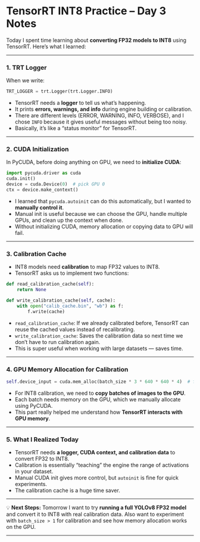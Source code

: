 
# TensorRT INT8 Practice – Day 3 Notes

Today I spent time learning about **converting FP32 models to INT8** using TensorRT. Here’s what I learned:

---

### 1. **TRT Logger**

When we write:

```python
TRT_LOGGER = trt.Logger(trt.Logger.INFO)
```

* TensorRT needs a **logger** to tell us what’s happening.
* It prints **errors, warnings, and info** during engine building or calibration.
* There are different levels (ERROR, WARNING, INFO, VERBOSE), and I chose `INFO` because it gives useful messages without being too noisy.
* Basically, it’s like a “status monitor” for TensorRT.

---

### 2. **CUDA Initialization**

In PyCUDA, before doing anything on GPU, we need to **initialize CUDA**:

```python
import pycuda.driver as cuda
cuda.init()
device = cuda.Device(0)  # pick GPU 0
ctx = device.make_context()
```

* I learned that `pycuda.autoinit` can do this automatically, but I wanted to **manually control it**.
* Manual init is useful because we can choose the GPU, handle multiple GPUs, and clean up the context when done.
* Without initializing CUDA, memory allocation or copying data to GPU will fail.

---

### 3. **Calibration Cache**

* INT8 models need **calibration** to map FP32 values to INT8.
* TensorRT asks us to implement two functions:

```python
def read_calibration_cache(self):
    return None

def write_calibration_cache(self, cache):
    with open("calib_cache.bin", "wb") as f:
        f.write(cache)
```

* `read_calibration_cache`: If we already calibrated before, TensorRT can reuse the cached values instead of recalibrating.
* `write_calibration_cache`: Saves the calibration data so next time we don’t have to run calibration again.
* This is super useful when working with large datasets — saves time.

---

### 4. **GPU Memory Allocation for Calibration**

```python
self.device_input = cuda.mem_alloc(batch_size * 3 * 640 * 640 * 4)  # float32 size
```

* For INT8 calibration, we need to **copy batches of images to the GPU**.
* Each batch needs memory on the GPU, which we manually allocate using PyCUDA.
* This part really helped me understand how **TensorRT interacts with GPU memory**.

---

### 5. **What I Realized Today**

* TensorRT needs **a logger, CUDA context, and calibration data** to convert FP32 to INT8.
* Calibration is essentially “teaching” the engine the range of activations in your dataset.
* Manual CUDA init gives more control, but `autoinit` is fine for quick experiments.
* The calibration cache is a huge time saver.

---

💡 **Next Steps:**
Tomorrow I want to try **running a full YOLOv8 FP32 model** and convert it to INT8 with real calibration data. Also want to experiment with `batch_size > 1` for calibration and see how memory allocation works on the GPU.

---

